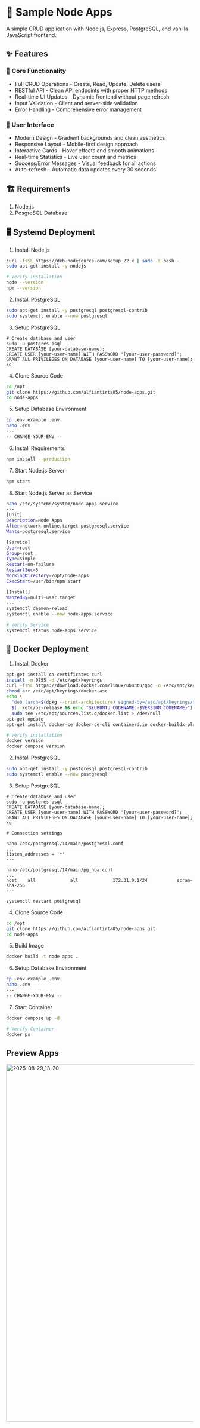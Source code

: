 # 🚀 Sample Node Apps

A simple CRUD application with Node.js, Express, PostgreSQL, and vanilla JavaScript frontend.

## ✨ Features

### 🎯 Core Functionality

- Full CRUD Operations - Create, Read, Update, Delete users
- RESTful API - Clean API endpoints with proper HTTP methods
- Real-time UI Updates - Dynamic frontend without page refresh
- Input Validation - Client and server-side validation
- Error Handling - Comprehensive error management

### 🎨 User Interface

- Modern Design - Gradient backgrounds and clean aesthetics
- Responsive Layout - Mobile-first design approach
- Interactive Cards - Hover effects and smooth animations
- Real-time Statistics - Live user count and metrics
- Success/Error Messages - Visual feedback for all actions
- Auto-refresh - Automatic data updates every 30 seconds

## 🏗️ Requirements

1. Node.js
2. PosgreSQL Database

## 🖥️ Systemd Deployment

1. Install Node.js

```bash
curl -fsSL https://deb.nodesource.com/setup_22.x | sudo -E bash -
sudo apt-get install -y nodejs

# Verify installation
node --version
npm --version
```

2. Install PostgreSQL

```bash
sudo apt-get install -y postgresql postgresql-contrib
sudo systemctl enable --now postgresql
```

3. Setup PostgreSQL

```
# Create database and user
sudo -u postgres psql
CREATE DATABASE [your-database-name];
CREATE USER [your-user-name] WITH PASSWORD '[your-user-password]';
GRANT ALL PRIVILEGES ON DATABASE [your-user-name] TO [your-user-name];
\q
```

4. Clone Source Code

```bash
cd /opt
git clone https://github.com/alfiantirta85/node-apps.git
cd node-apps
```

5. Setup Database Environment

```bash
cp .env.example .env
nano .env
---
-- CHANGE-YOUR-ENV --
```

6. Install Requirements

```bash
npm install --production
```

7. Start Node.js Server

```bash
npm start
```

8. Start Node.js Server as Service

```bash
nano /etc/systemd/system/node-apps.service
---
[Unit]
Description=Node Apps
After=network-online.target postgresql.service
Wants=postgresql.service

[Service]
User=root
Group=root
Type=simple
Restart=on-failure
RestartSec=5
WorkingDirectory=/opt/node-apps
ExecStart=/usr/bin/npm start

[Install]
WantedBy=multi-user.target
---
systemctl daemon-reload
systemctl enable --now node-apps.service

# Verify Service
systemctl status node-apps.service
```

## 🐳 Docker Deployment

1. Install Docker

```bash
apt-get install ca-certificates curl
install -m 0755 -d /etc/apt/keyrings
curl -fsSL https://download.docker.com/linux/ubuntu/gpg -o /etc/apt/keyrings/docker.asc
chmod a+r /etc/apt/keyrings/docker.asc
echo \
  "deb [arch=$(dpkg --print-architecture) signed-by=/etc/apt/keyrings/docker.asc] https://download.docker.com/linux/ubuntu \
  $(. /etc/os-release && echo "${UBUNTU_CODENAME:-$VERSION_CODENAME}") stable" | \
  sudo tee /etc/apt/sources.list.d/docker.list > /dev/null
apt-get update
apt-get install docker-ce docker-ce-cli containerd.io docker-buildx-plugin docker-compose-plugin -y

# Verify installation
docker version
docker compose version
```

2. Install PostgreSQL

```bash
sudo apt-get install -y postgresql postgresql-contrib
sudo systemctl enable --now postgresql
```

3. Setup PostgreSQL

```
# Create database and user
sudo -u postgres psql
CREATE DATABASE [your-database-name];
CREATE USER [your-user-name] WITH PASSWORD '[your-user-password]';
GRANT ALL PRIVILEGES ON DATABASE [your-user-name] TO [your-user-name];
\q

# Connection settings

nano /etc/postgresql/14/main/postgresql.conf
...
listen_addresses = '*'
---

nano /etc/postgresql/14/main/pg_hba.conf
...
host    all             all             172.31.0.1/24           scram-sha-256
---

systemctl restart postgresql
```

4. Clone Source Code

```bash
cd /opt
git clone https://github.com/alfiantirta85/node-apps.git
cd node-apps
```

5. Build Image

```bash
docker build -t node-apps .
```

6. Setup Database Environment

```bash
cp .env.example .env
nano .env
---
-- CHANGE-YOUR-ENV --
```

7. Start Container

```bash
docker compose up -d

# Verify Container
docker ps
```

## Preview Apps

<img width="1321" height="958" alt="2025-08-29_13-20" src="https://github.com/user-attachments/assets/44eb00a5-6d7a-49d1-affc-b2dc73d2b08b" />